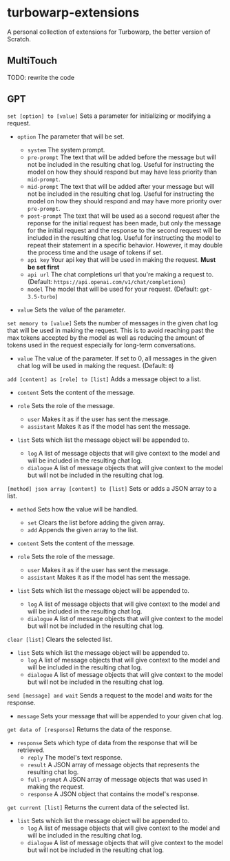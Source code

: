 # turbowarp-extensions
A personal collection of extensions for Turbowarp, the better version of Scratch.

## MultiTouch
TODO: rewrite the code

## GPT
`set [option] to [value]` Sets a parameter for initializing or modifying a request.

- `option` The parameter that will be set.
  - `system` The system prompt.
  - `pre-prompt` The text that will be added before the message but will not be included in the resulting chat log. Useful for instructing the model on how they should respond but may have less priority than `mid-prompt`.
  - `mid-prompt` The text that will be added after your message but will not be included in the resulting chat log. Useful for instructing the model on how they should respond and may have more priority over `pre-prompt`.
  - `post-prompt` The text that will be used as a second request after the reponse for the initial request has been made, but only the message for the initial request and the response to the second request will be included in the resulting chat log. Useful for instructing the model to repeat their statement in a specific behavior. However, it may double the process time and the usage of tokens if set.
  - `api key` Your api key that will be used in making the request. **Must be set first**
  - `api url` The chat completions url that you're making a request to. (Default: `https://api.openai.com/v1/chat/completions`)
  - `model` The model that will be used for your request. (Default: `gpt-3.5-turbo`)

- `value` Sets the value of the parameter.

`set memory to [value]` Sets the number of messages in the given chat log that will be used in making the request. This is to avoid reaching past the max tokens accepted by the model as well as reducing the amount of tokens used in the request especially for long-term conversations.

- `value` The value of the parameter. If set to 0, all messages in the given chat log will be used in making the request. (Default: `0`)

`add [content] as [role] to [list]` Adds a message object to a list.

- `content` Sets the content of the message.
- `role` Sets the role of the message.
  - `user` Makes it as if the user has sent the message.
  - `assistant` Makes it as if the model has sent the message.

- `list` Sets which list the message object will be appended to.
  - `log` A list of message objects that will give context to the model and will be included in the resulting chat log.
  - `dialogue` A list of message objects that will give context to the model but will not be included in the resulting chat log.
 
`[method] json array [content] to [list]` Sets or adds a JSON array to a list.

- `method` Sets how the value will be handled.
  - `set` Clears the list before adding the given array.
  - `add` Appends the given array to the list.
 
- `content` Sets the content of the message.
- `role` Sets the role of the message.
  - `user` Makes it as if the user has sent the message.
  - `assistant` Makes it as if the model has sent the message.

- `list` Sets which list the message object will be appended to.
  - `log` A list of message objects that will give context to the model and will be included in the resulting chat log.
  - `dialogue` A list of message objects that will give context to the model but will not be included in the resulting chat log.
 
`clear [list]` Clears the selected list.

- `list` Sets which list the message object will be appended to.
  - `log` A list of message objects that will give context to the model and will be included in the resulting chat log.
  - `dialogue` A list of message objects that will give context to the model but will not be included in the resulting chat log.
 
`send [message] and wait` Sends a request to the model and waits for the response.

- `message` Sets your message that will be appended to your given chat log.

`get data of [response]` Returns the data of the response.

- `response` Sets which type of data from the response that will be retrieved.
  - `reply` The model's text response.
  - `result` A JSON array of message objects that represents the resulting chat log.
  - `full-prompt` A JSON array of message objects that was used in making the request.
  - `response` A JSON object that contains the model's response.
 
`get current [list]` Returns the current data of the selected list.

- `list` Sets which list the message object will be appended to.
  - `log` A list of message objects that will give context to the model and will be included in the resulting chat log.
  - `dialogue` A list of message objects that will give context to the model but will not be included in the resulting chat log.
